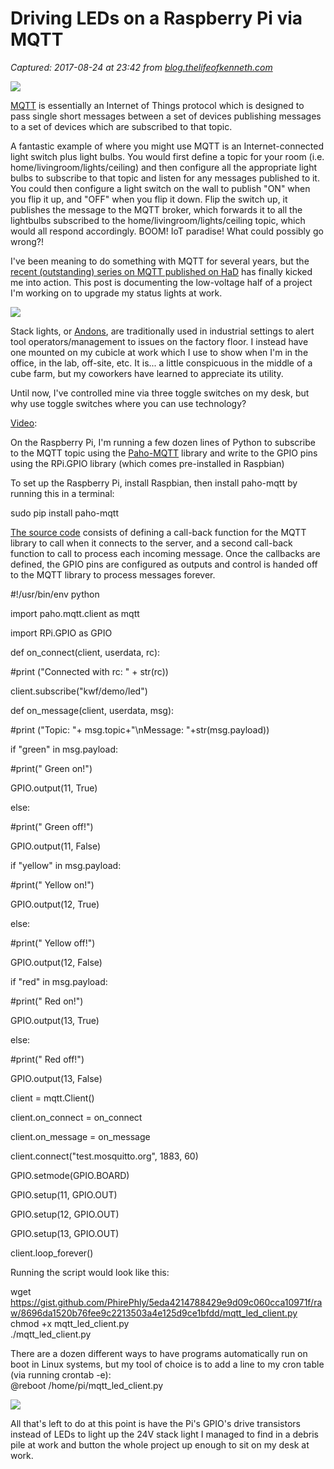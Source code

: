 # Driving LEDs on a Raspberry Pi via MQTT

_Captured: 2017-08-24 at 23:42 from [blog.thelifeofkenneth.com](http://blog.thelifeofkenneth.com/2016/07/driving-leds-on-raspberry-pi-via-mqtt.html)_

![](https://3.bp.blogspot.com/-dyTqIMU1PeQ/V3c7LZrk-jI/AAAAAAAARQw/ifTNK4kmMsw62Pppep0V70IQyfgWcrPYACLcB/s400/2016-07-01%2B19.30.08.jpg)

[MQTT](https://en.wikipedia.org/wiki/MQTT) is essentially an Internet of Things protocol which is designed to pass single short messages between a set of devices publishing messages to a set of devices which are subscribed to that topic.

A fantastic example of where you might use MQTT is an Internet-connected light switch plus light bulbs. You would first define a topic for your room (i.e. home/livingroom/lights/ceiling) and then configure all the appropriate light bulbs to subscribe to that topic and listen for any messages published to it. You could then configure a light switch on the wall to publish "ON" when you flip it up, and "OFF" when you flip it down. Flip the switch up, it publishes the message to the MQTT broker, which forwards it to all the lightbulbs subscribed to the home/livingroom/lights/ceiling topic, which would all respond accordingly. BOOM! IoT paradise! What could possibly go wrong?!

I've been meaning to do something with MQTT for several years, but the [recent (outstanding) series on MQTT published on HaD](http://hackaday.com/tag/minimal-mqtt/) has finally kicked me into action. This post is documenting the low-voltage half of a project I'm working on to upgrade my status lights at work.

![](https://1.bp.blogspot.com/-AX6XUqZLOo0/V3c950mraaI/AAAAAAAARQ8/VqSaRp5UFpICNeaQcZtV56DFLxQ0xANLQCLcB/s400/2016-07-01%2B21.05.49.jpg)

Stack lights, or [Andons](https://en.wikipedia.org/wiki/Andon_\(manufacturing\)), are traditionally used in industrial settings to alert tool operators/management to issues on the factory floor. I instead have one mounted on my cubicle at work which I use to show when I'm in the office, in the lab, off-site, etc. It is... a little conspicuous in the middle of a cube farm, but my coworkers have learned to appreciate its utility.

Until now, I've controlled mine via three toggle switches on my desk, but why use toggle switches where you can use technology?

[Video](https://www.youtube.com/watch?v=NnENfcQTtiU):

On the Raspberry Pi, I'm running a few dozen lines of Python to subscribe to the MQTT topic using the [Paho-MQTT](https://pypi.python.org/pypi/paho-mqtt/) library and write to the GPIO pins using the RPi.GPIO library (which comes pre-installed in Raspbian)

To set up the Raspberry Pi, install Raspbian, then install paho-mqtt by running this in a terminal:

sudo pip install paho-mqtt

[The source code](https://gist.github.com/PhirePhly/5eda4214788429e9d09c060cca10971f) consists of defining a call-back function for the MQTT library to call when it connects to the server, and a second call-back function to call to process each incoming message. Once the callbacks are defined, the GPIO pins are configured as outputs and control is handed off to the MQTT library to process messages forever.

#!/usr/bin/env python

import paho.mqtt.client as mqtt

import RPi.GPIO as GPIO

def on_connect(client, userdata, rc):

#print ("Connected with rc: " \+ str(rc))

client.subscribe("kwf/demo/led")

def on_message(client, userdata, msg):

#print ("Topic: "\+ msg.topic+"\nMessage: "+str(msg.payload))

if "green" in msg.payload:

#print(" Green on!")

GPIO.output(11, True)

else:

#print(" Green off!")

GPIO.output(11, False)

if "yellow" in msg.payload:

#print(" Yellow on!")

GPIO.output(12, True)

else:

#print(" Yellow off!")

GPIO.output(12, False)

if "red" in msg.payload:

#print(" Red on!")

GPIO.output(13, True)

else:

#print(" Red off!")

GPIO.output(13, False)

client = mqtt.Client()

client.on_connect = on_connect

client.on_message = on_message

client.connect("test.mosquitto.org", 1883, 60)

GPIO.setmode(GPIO.BOARD)

GPIO.setup(11, GPIO.OUT)

GPIO.setup(12, GPIO.OUT)

GPIO.setup(13, GPIO.OUT)

client.loop_forever()

Running the script would look like this:

wget https://gist.github.com/PhirePhly/5eda4214788429e9d09c060cca10971f/raw/8696da1520b76fee9c2213503a4e125d9ce1bfdd/mqtt_led_client.py  
chmod +x mqtt_led_client.py  
./mqtt_led_client.py

There are a dozen different ways to have programs automatically run on boot in Linux systems, but my tool of choice is to add a line to my cron table (via running crontab -e):  
@reboot /home/pi/mqtt_led_client.py

![](https://2.bp.blogspot.com/-jid43ELd4IM/V3c7KULSWgI/AAAAAAAARQ0/lgE_Qo-h09spO_brtCGvL9kwt2ejLcsqgCKgB/s400/2016-07-01%2B19.30.48.jpg)

All that's left to do at this point is have the Pi's GPIO's drive transistors instead of LEDs to light up the 24V stack light I managed to find in a debris pile at work and button the whole project up enough to sit on my desk at work.
